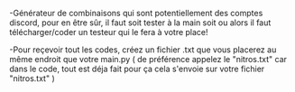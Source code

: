 -Générateur de combinaisons qui sont potentiellement des comptes discord, pour en être sûr, il faut soit tester à la main soit ou alors il faut télécharger/coder un testeur qui le fera à votre place! 

-Pour reçevoir tout les codes, créez un fichier .txt que vous placerez au même endroit que votre main.py ( de préférence appelez le "nitros.txt" car dans le code, tout est déja fait pour ça cela s'envoie sur votre fichier "nitros.txt" )
